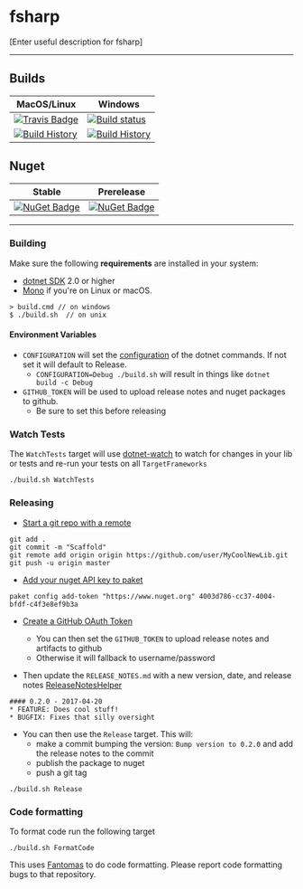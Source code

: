 # fsharp

[Enter useful description for fsharp]

---

## Builds

MacOS/Linux | Windows
--- | ---
[![Travis Badge](https://travis-ci.org/MyGithubUsername/fsharp.svg?branch=master)](https://travis-ci.org/MyGithubUsername/fsharp) | [![Build status](https://ci.appveyor.com/api/projects/status/github/MyGithubUsername/fsharp?svg=true)](https://ci.appveyor.com/project/MyGithubUsername/fsharp)
[![Build History](https://buildstats.info/travisci/chart/MyGithubUsername/fsharp)](https://travis-ci.org/MyGithubUsername/fsharp/builds) | [![Build History](https://buildstats.info/appveyor/chart/MyGithubUsername/fsharp)](https://ci.appveyor.com/project/MyGithubUsername/fsharp)  


## Nuget 

Stable | Prerelease
--- | ---
[![NuGet Badge](https://buildstats.info/nuget/fsharp)](https://www.nuget.org/packages/fsharp/) | [![NuGet Badge](https://buildstats.info/nuget/fsharp?includePreReleases=true)](https://www.nuget.org/packages/fsharp/)

---

### Building


Make sure the following **requirements** are installed in your system:

* [dotnet SDK](https://www.microsoft.com/net/download/core) 2.0 or higher
* [Mono](http://www.mono-project.com/) if you're on Linux or macOS.

```
> build.cmd // on windows
$ ./build.sh  // on unix
```

#### Environment Variables

* `CONFIGURATION` will set the [configuration](https://docs.microsoft.com/en-us/dotnet/core/tools/dotnet-build?tabs=netcore2x#options) of the dotnet commands.  If not set it will default to Release.
  * `CONFIGURATION=Debug ./build.sh` will result in things like `dotnet build -c Debug`
* `GITHUB_TOKEN` will be used to upload release notes and nuget packages to github.
  * Be sure to set this before releasing

### Watch Tests

The `WatchTests` target will use [dotnet-watch](https://github.com/aspnet/Docs/blob/master/aspnetcore/tutorials/dotnet-watch.md) to watch for changes in your lib or tests and re-run your tests on all `TargetFrameworks`

```
./build.sh WatchTests
```

### Releasing
* [Start a git repo with a remote](https://help.github.com/articles/adding-an-existing-project-to-github-using-the-command-line/)

```
git add .
git commit -m "Scaffold"
git remote add origin origin https://github.com/user/MyCoolNewLib.git
git push -u origin master
```

* [Add your nuget API key to paket](https://fsprojects.github.io/Paket/paket-config.html#Adding-a-NuGet-API-key)

```
paket config add-token "https://www.nuget.org" 4003d786-cc37-4004-bfdf-c4f3e8ef9b3a
```

* [Create a GitHub OAuth Token](https://help.github.com/articles/creating-a-personal-access-token-for-the-command-line/)
    * You can then set the `GITHUB_TOKEN` to upload release notes and artifacts to github
    * Otherwise it will fallback to username/password


* Then update the `RELEASE_NOTES.md` with a new version, date, and release notes [ReleaseNotesHelper](https://fsharp.github.io/FAKE/apidocs/fake-releasenoteshelper.html)

```
#### 0.2.0 - 2017-04-20
* FEATURE: Does cool stuff!
* BUGFIX: Fixes that silly oversight
```

* You can then use the `Release` target.  This will:
    * make a commit bumping the version:  `Bump version to 0.2.0` and add the release notes to the commit
    * publish the package to nuget
    * push a git tag

```
./build.sh Release
```


### Code formatting

To format code run the following target

```
./build.sh FormatCode
```

This uses [Fantomas](https://github.com/fsprojects/fantomas) to do code formatting.  Please report code formatting bugs to that repository.
